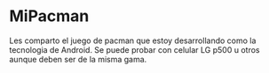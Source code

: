 MiPacman
========

Les comparto el juego de pacman que estoy desarrollando como la tecnologia de Android.
Se puede probar con celular LG p500 u otros aunque deben ser de la misma gama.
